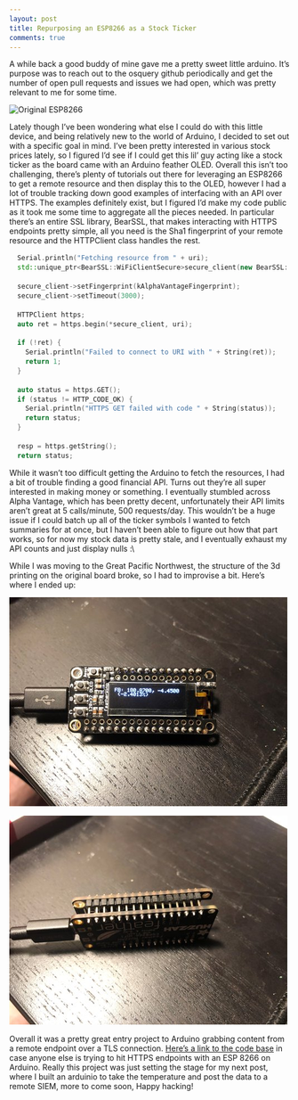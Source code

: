 ```yaml
---
layout: post
title: Repurposing an ESP8266 as a Stock Ticker
comments: true
---
```


A while back a good buddy of mine gave me a pretty sweet little arduino. It’s
purpose was to reach out to the osquery github periodically and get the number
of open pull requests and issues we had open, which was pretty relevant to me
for some time.

![Original ESP8266](https://brewfault.io/images/blog/mitchell_arduino_cropped.jpg)

Lately though I’ve been wondering what else I could do with this little device,
and being relatively new to the world of Arduino, I decided to set out with a
specific goal in mind. I’ve been pretty interested in various stock prices
lately, so I figured I’d see if I could get this lil’ guy acting like a stock
ticker as the board came with an Arduino feather OLED. Overall this isn’t too
challenging, there’s plenty of tutorials out there for leveraging an ESP8266 to
get a remote resource and then display this to the OLED, however I had a lot of
trouble tracking down good examples of interfacing with an API over HTTPS. The
examples definitely exist, but I figured I’d make my code public as it took me
some time to aggregate all the pieces needed. In particular there’s an entire
SSL library, BearSSL, that makes interacting with HTTPS endpoints pretty simple,
all you need is the Sha1 fingerprint of your remote resource and the HTTPClient
class handles the rest.

```cpp
  Serial.println("Fetching resource from " + uri);
  std::unique_ptr<BearSSL::WiFiClientSecure>secure_client(new BearSSL::WiFiClientSecure);
  
  secure_client->setFingerprint(kAlphaVantageFingerprint);
  secure_client->setTimeout(3000);

  HTTPClient https;
  auto ret = https.begin(*secure_client, uri);

  if (!ret) {
    Serial.println("Failed to connect to URI with " + String(ret));
    return 1;
  }
  
  auto status = https.GET();
  if (status != HTTP_CODE_OK) {
    Serial.println("HTTPS GET failed with code " + String(status));
    return status;
  }

  resp = https.getString();
  return status;
```

While it wasn’t too difficult getting the Arduino to fetch the resources, I had
a bit of trouble finding a good financial API. Turns out they’re all super
interested in making money or something. I eventually stumbled across Alpha
Vantage, which has been pretty decent, unfortunately their API limits aren’t
great at 5 calls/minute, 500 requests/day. This wouldn’t be a huge issue if I
could batch up all of the ticker symbols I wanted to fetch summaries for at
once, but I haven’t been able to figure out how that part works, so for now my
stock data is pretty stale, and I eventually exhaust my API counts and just
display nulls :\

While I was moving to the Great Pacific Northwest, the structure of the 3d
printing on the original board broke, so I had to improvise a bit. Here’s
where I ended up:

![New Stock Ticker](/images/blog/stock_ticker_1.jpg "Arduinio Stock Ticker")

![That solder job tho.](/images/blog/stock_ticker_2.jpg "Ticker solder job")

Overall it was a pretty great entry project to Arduino grabbing content from a
remote endpoint over a TLS connection.
[Here’s a link to the code base](https://github.com/muffins/arduino/blob/master/stock_ticker/stock_ticker.ino)
in case anyone else is trying to hit HTTPS endpoints with an ESP 8266 on
Arduino. Really this project was just setting the stage for my next post,
where I built an arduinio to take the temperature and post the data to a remote
SIEM, more to come soon, Happy hacking!
